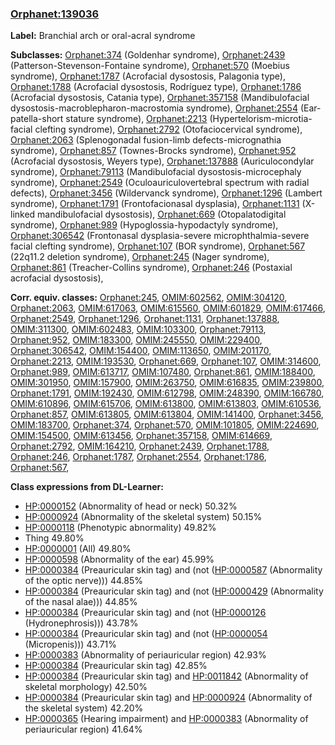 
### [Orphanet:139036](http://www.orpha.net/ORDO/Orphanet_139036)
**Label:** Branchial arch or oral-acral syndrome

**Subclasses:** [Orphanet:374](http://www.orpha.net/ORDO/Orphanet_374) (Goldenhar syndrome), [Orphanet:2439](http://www.orpha.net/ORDO/Orphanet_2439) (Patterson-Stevenson-Fontaine syndrome), [Orphanet:570](http://www.orpha.net/ORDO/Orphanet_570) (Moebius syndrome), [Orphanet:1787](http://www.orpha.net/ORDO/Orphanet_1787) (Acrofacial dysostosis, Palagonia type), [Orphanet:1788](http://www.orpha.net/ORDO/Orphanet_1788) (Acrofacial dysostosis, Rodríguez type), [Orphanet:1786](http://www.orpha.net/ORDO/Orphanet_1786) (Acrofacial dysostosis, Catania type), [Orphanet:357158](http://www.orpha.net/ORDO/Orphanet_357158) (Mandibulofacial dysostosis-macroblepharon-macrostomia syndrome), [Orphanet:2554](http://www.orpha.net/ORDO/Orphanet_2554) (Ear-patella-short stature syndrome), [Orphanet:2213](http://www.orpha.net/ORDO/Orphanet_2213) (Hypertelorism-microtia-facial clefting syndrome), [Orphanet:2792](http://www.orpha.net/ORDO/Orphanet_2792) (Otofaciocervical syndrome), [Orphanet:2063](http://www.orpha.net/ORDO/Orphanet_2063) (Splenogonadal fusion-limb defects-micrognathia syndrome), [Orphanet:857](http://www.orpha.net/ORDO/Orphanet_857) (Townes-Brocks syndrome), [Orphanet:952](http://www.orpha.net/ORDO/Orphanet_952) (Acrofacial dysostosis, Weyers type), [Orphanet:137888](http://www.orpha.net/ORDO/Orphanet_137888) (Auriculocondylar syndrome), [Orphanet:79113](http://www.orpha.net/ORDO/Orphanet_79113) (Mandibulofacial dysostosis-microcephaly syndrome), [Orphanet:2549](http://www.orpha.net/ORDO/Orphanet_2549) (Oculoauriculovertebral spectrum with radial defects), [Orphanet:3456](http://www.orpha.net/ORDO/Orphanet_3456) (Wildervanck syndrome), [Orphanet:1296](http://www.orpha.net/ORDO/Orphanet_1296) (Lambert syndrome), [Orphanet:1791](http://www.orpha.net/ORDO/Orphanet_1791) (Frontofacionasal dysplasia), [Orphanet:1131](http://www.orpha.net/ORDO/Orphanet_1131) (X-linked mandibulofacial dysostosis), [Orphanet:669](http://www.orpha.net/ORDO/Orphanet_669) (Otopalatodigital syndrome), [Orphanet:989](http://www.orpha.net/ORDO/Orphanet_989) (Hypoglossia-hypodactyly syndrome), [Orphanet:306542](http://www.orpha.net/ORDO/Orphanet_306542) (Frontonasal dysplasia-severe microphthalmia-severe facial clefting syndrome), [Orphanet:107](http://www.orpha.net/ORDO/Orphanet_107) (BOR syndrome), [Orphanet:567](http://www.orpha.net/ORDO/Orphanet_567) (22q11.2 deletion syndrome), [Orphanet:245](http://www.orpha.net/ORDO/Orphanet_245) (Nager syndrome), [Orphanet:861](http://www.orpha.net/ORDO/Orphanet_861) (Treacher-Collins syndrome), [Orphanet:246](http://www.orpha.net/ORDO/Orphanet_246) (Postaxial acrofacial dysostosis), 

**Corr. equiv. classes:** [Orphanet:245](http://www.orpha.net/ORDO/Orphanet_245), [OMIM:602562](http://purl.obolibrary.org/obo/OMIM_602562), [OMIM:304120](http://purl.obolibrary.org/obo/OMIM_304120), [Orphanet:2063](http://www.orpha.net/ORDO/Orphanet_2063), [OMIM:617063](http://purl.obolibrary.org/obo/OMIM_617063), [OMIM:615560](http://purl.obolibrary.org/obo/OMIM_615560), [OMIM:601829](http://purl.obolibrary.org/obo/OMIM_601829), [OMIM:617466](http://purl.obolibrary.org/obo/OMIM_617466), [Orphanet:2549](http://www.orpha.net/ORDO/Orphanet_2549), [Orphanet:1296](http://www.orpha.net/ORDO/Orphanet_1296), [Orphanet:1131](http://www.orpha.net/ORDO/Orphanet_1131), [Orphanet:137888](http://www.orpha.net/ORDO/Orphanet_137888), [OMIM:311300](http://purl.obolibrary.org/obo/OMIM_311300), [OMIM:602483](http://purl.obolibrary.org/obo/OMIM_602483), [OMIM:103300](http://purl.obolibrary.org/obo/OMIM_103300), [Orphanet:79113](http://www.orpha.net/ORDO/Orphanet_79113), [Orphanet:952](http://www.orpha.net/ORDO/Orphanet_952), [OMIM:183300](http://purl.obolibrary.org/obo/OMIM_183300), [OMIM:245550](http://purl.obolibrary.org/obo/OMIM_245550), [OMIM:229400](http://purl.obolibrary.org/obo/OMIM_229400), [Orphanet:306542](http://www.orpha.net/ORDO/Orphanet_306542), [OMIM:154400](http://purl.obolibrary.org/obo/OMIM_154400), [OMIM:113650](http://purl.obolibrary.org/obo/OMIM_113650), [OMIM:201170](http://purl.obolibrary.org/obo/OMIM_201170), [Orphanet:2213](http://www.orpha.net/ORDO/Orphanet_2213), [OMIM:193530](http://purl.obolibrary.org/obo/OMIM_193530), [Orphanet:669](http://www.orpha.net/ORDO/Orphanet_669), [Orphanet:107](http://www.orpha.net/ORDO/Orphanet_107), [OMIM:314600](http://purl.obolibrary.org/obo/OMIM_314600), [Orphanet:989](http://www.orpha.net/ORDO/Orphanet_989), [OMIM:613717](http://purl.obolibrary.org/obo/OMIM_613717), [OMIM:107480](http://purl.obolibrary.org/obo/OMIM_107480), [Orphanet:861](http://www.orpha.net/ORDO/Orphanet_861), [OMIM:188400](http://purl.obolibrary.org/obo/OMIM_188400), [OMIM:301950](http://purl.obolibrary.org/obo/OMIM_301950), [OMIM:157900](http://purl.obolibrary.org/obo/OMIM_157900), [OMIM:263750](http://purl.obolibrary.org/obo/OMIM_263750), [OMIM:616835](http://purl.obolibrary.org/obo/OMIM_616835), [OMIM:239800](http://purl.obolibrary.org/obo/OMIM_239800), [Orphanet:1791](http://www.orpha.net/ORDO/Orphanet_1791), [OMIM:192430](http://purl.obolibrary.org/obo/OMIM_192430), [OMIM:612798](http://purl.obolibrary.org/obo/OMIM_612798), [OMIM:248390](http://purl.obolibrary.org/obo/OMIM_248390), [OMIM:166780](http://purl.obolibrary.org/obo/OMIM_166780), [OMIM:610896](http://purl.obolibrary.org/obo/OMIM_610896), [OMIM:615706](http://purl.obolibrary.org/obo/OMIM_615706), [OMIM:613800](http://purl.obolibrary.org/obo/OMIM_613800), [OMIM:613803](http://purl.obolibrary.org/obo/OMIM_613803), [OMIM:610536](http://purl.obolibrary.org/obo/OMIM_610536), [Orphanet:857](http://www.orpha.net/ORDO/Orphanet_857), [OMIM:613805](http://purl.obolibrary.org/obo/OMIM_613805), [OMIM:613804](http://purl.obolibrary.org/obo/OMIM_613804), [OMIM:141400](http://purl.obolibrary.org/obo/OMIM_141400), [Orphanet:3456](http://www.orpha.net/ORDO/Orphanet_3456), [OMIM:183700](http://purl.obolibrary.org/obo/OMIM_183700), [Orphanet:374](http://www.orpha.net/ORDO/Orphanet_374), [Orphanet:570](http://www.orpha.net/ORDO/Orphanet_570), [OMIM:101805](http://purl.obolibrary.org/obo/OMIM_101805), [OMIM:224690](http://purl.obolibrary.org/obo/OMIM_224690), [OMIM:154500](http://purl.obolibrary.org/obo/OMIM_154500), [OMIM:613456](http://purl.obolibrary.org/obo/OMIM_613456), [Orphanet:357158](http://www.orpha.net/ORDO/Orphanet_357158), [OMIM:614669](http://purl.obolibrary.org/obo/OMIM_614669), [Orphanet:2792](http://www.orpha.net/ORDO/Orphanet_2792), [OMIM:164210](http://purl.obolibrary.org/obo/OMIM_164210), [Orphanet:2439](http://www.orpha.net/ORDO/Orphanet_2439), [Orphanet:1788](http://www.orpha.net/ORDO/Orphanet_1788), [Orphanet:246](http://www.orpha.net/ORDO/Orphanet_246), [Orphanet:1787](http://www.orpha.net/ORDO/Orphanet_1787), [Orphanet:2554](http://www.orpha.net/ORDO/Orphanet_2554), [Orphanet:1786](http://www.orpha.net/ORDO/Orphanet_1786), [Orphanet:567](http://www.orpha.net/ORDO/Orphanet_567), 

**Class expressions from DL-Learner:**

- [HP:0000152](http://purl.obolibrary.org/obo/HP_0000152) (Abnormality of head or neck) 50.32%
- [HP:0000924](http://purl.obolibrary.org/obo/HP_0000924) (Abnormality of the skeletal system) 50.15%
- [HP:0000118](http://purl.obolibrary.org/obo/HP_0000118) (Phenotypic abnormality) 49.82%
- Thing 49.80%
- [HP:0000001](http://purl.obolibrary.org/obo/HP_0000001) (All) 49.80%
- [HP:0000598](http://purl.obolibrary.org/obo/HP_0000598) (Abnormality of the ear) 45.99%
- [HP:0000384](http://purl.obolibrary.org/obo/HP_0000384) (Preauricular skin tag) and (not ([HP:0000587](http://purl.obolibrary.org/obo/HP_0000587) (Abnormality of the optic nerve))) 44.85%
- [HP:0000384](http://purl.obolibrary.org/obo/HP_0000384) (Preauricular skin tag) and (not ([HP:0000429](http://purl.obolibrary.org/obo/HP_0000429) (Abnormality of the nasal alae))) 44.85%
- [HP:0000384](http://purl.obolibrary.org/obo/HP_0000384) (Preauricular skin tag) and (not ([HP:0000126](http://purl.obolibrary.org/obo/HP_0000126) (Hydronephrosis))) 43.78%
- [HP:0000384](http://purl.obolibrary.org/obo/HP_0000384) (Preauricular skin tag) and (not ([HP:0000054](http://purl.obolibrary.org/obo/HP_0000054) (Micropenis))) 43.71%
- [HP:0000383](http://purl.obolibrary.org/obo/HP_0000383) (Abnormality of periauricular region) 42.93%
- [HP:0000384](http://purl.obolibrary.org/obo/HP_0000384) (Preauricular skin tag) 42.85%
- [HP:0000384](http://purl.obolibrary.org/obo/HP_0000384) (Preauricular skin tag) and [HP:0011842](http://purl.obolibrary.org/obo/HP_0011842) (Abnormality of skeletal morphology) 42.50%
- [HP:0000384](http://purl.obolibrary.org/obo/HP_0000384) (Preauricular skin tag) and [HP:0000924](http://purl.obolibrary.org/obo/HP_0000924) (Abnormality of the skeletal system) 42.20%
- [HP:0000365](http://purl.obolibrary.org/obo/HP_0000365) (Hearing impairment) and [HP:0000383](http://purl.obolibrary.org/obo/HP_0000383) (Abnormality of periauricular region) 41.64%


